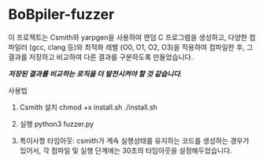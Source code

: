 # BoBpiler-fuzzer
이 프로젝트는 Csmith와 yarpgen을 사용하여 랜덤 C 프로그램을 생성하고, 
다양한 컴파일러 (gcc, clang 등)와 최적화 레벨 (O0, O1, O2, O3)을 적용하여 컴파일한 후, 그 결과를 저장하고 비교하여 다른 결과를 구분하도록 만들었습니다.

***저장된 결과를 비교하는 로직을 더 발전시켜야 할 것 같습니다.***

사용법
1. Csmith 설치
chmod +x install.sh
./install.sh

2. 실행
python3 fuzzer.py


3. 특이사항
타임아웃: csmith가 계속 실행상태를 유지하는 코드를 생성하는 경우가 있어서, 각 컴파일 및 실행 단계에는 30초의 타임아웃을 설정해두었습니다. 


